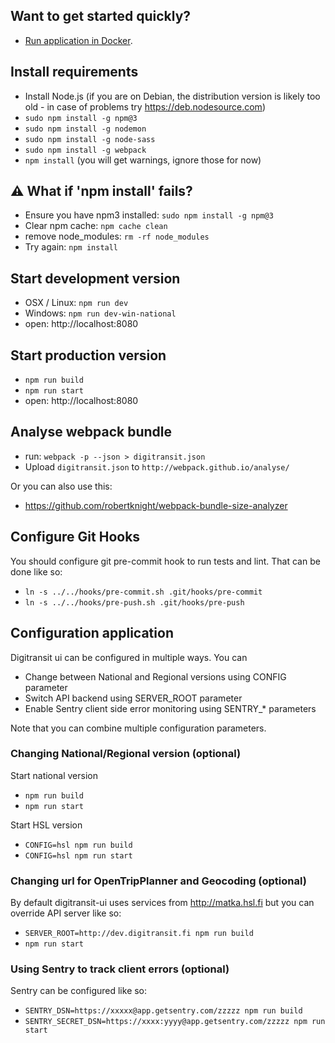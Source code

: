 ## Want to get started quickly?
- [Run application in Docker](Docker.md).

## Install requirements
- Install Node.js
  (if you are on Debian, the distribution version is likely too old -
  in case of problems try https://deb.nodesource.com)
- `sudo npm install -g npm@3`
- `sudo npm install -g nodemon`
- `sudo npm install -g node-sass`
- `sudo npm install -g webpack`
- `npm install`
  (you will get warnings, ignore those for now)

## :warning: What if 'npm install' fails?
- Ensure you have npm3 installed: `sudo npm install -g npm@3`
- Clear npm cache: `npm cache clean`
- remove node_modules: `rm -rf node_modules`
- Try again: `npm install`

## Start development version

- OSX / Linux: `npm run dev`
- Windows: `npm run dev-win-national`
- open: http://localhost:8080

## Start production version
- `npm run build`
- `npm run start`
- open: http://localhost:8080

## Analyse webpack bundle
- run: `webpack -p --json > digitransit.json`
- Upload `digitransit.json` to `http://webpack.github.io/analyse/`

Or you can also use this:
- https://github.com/robertknight/webpack-bundle-size-analyzer

## Configure Git Hooks
You should configure git pre-commit hook to run tests and lint. That can be done like so:
- `ln -s ../../hooks/pre-commit.sh .git/hooks/pre-commit`
- `ln -s ../../hooks/pre-push.sh .git/hooks/pre-push`

## Configuration application
Digitransit ui can be configured in multiple ways. You can
- Change between National and Regional versions using CONFIG parameter
- Switch API backend using SERVER_ROOT parameter
- Enable Sentry client side error monitoring using SENTRY_* parameters

Note that you can combine multiple configuration parameters.

### Changing National/Regional version (optional)
Start national version
- `npm run build`
- `npm run start`

Start HSL version
- `CONFIG=hsl npm run build`
- `CONFIG=hsl npm run start`

### Changing url for OpenTripPlanner and Geocoding (optional)
By default digitransit-ui uses services from http://matka.hsl.fi but you can override API server like so:
- `SERVER_ROOT=http://dev.digitransit.fi npm run build`
- `npm run start`

### Using Sentry to track client errors (optional)
Sentry can be configured like so:
- `SENTRY_DSN=https://xxxxx@app.getsentry.com/zzzzz npm run build`
- `SENTRY_SECRET_DSN=https://xxxx:yyyy@app.getsentry.com/zzzzz npm run start`
